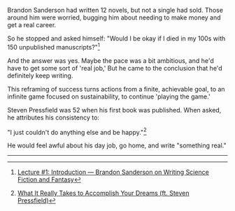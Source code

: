 
Brandon Sanderson had written 12 novels, but not a single had sold. Those around him were worried, bugging him about needing to make money and get a real career.

So he stopped and asked himself:
"Would I be okay if I died in my 100s with 150 unpublished manuscripts?"[^1]

And the answer was yes. Maybe the pace was a bit ambitious, and he'd have to get some sort of 'real job,' But he came to the conclusion that he'd definitely keep writing. 

This reframing of success turns actions from a finite, achievable goal, to an infinite game focused on sustainability, to continue 'playing the game.' 


Steven Pressfield was 52 when his first book was published. When asked, he attributes his consistency to:

"I just couldn't do anything else and be happy."[^2]
 
He would feel awful about his day job, go home, and write "something real."


---

[^1]: [Lecture #1: Introduction — Brandon Sanderson on Writing Science Fiction and Fantasy](https://youtu.be/-6HOdHEeosc)
[^2]: [What It Really Takes to Accomplish Your Dreams (ft. Steven Pressfield)](https://youtu.be/P5c6ZG5ct-0)